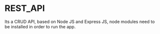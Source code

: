 # REST_API
Its a CRUD API, based on Node JS and Express JS, node modules need to be installed in order to run the app.
